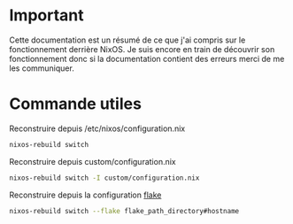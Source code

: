 # Important

Cette documentation est un résumé de ce que j'ai compris sur le fonctionnement derrière NixOS.
Je suis encore en train de découvrir son fonctionnement donc si la documentation contient des erreurs merci de me les communiquer.

# Commande utiles

Reconstruire depuis /etc/nixos/configuration.nix
```bash
nixos-rebuild switch
```

Reconstruire depuis custom/configuration.nix
```bash
nixos-rebuild switch -I custom/configuration.nix
```

Reconstruire depuis la configuration [flake](./flake/HOME.md)
```bash
nixos-rebuild switch --flake flake_path_directory#hostname
```